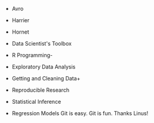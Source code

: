 * Avro
* Harrier
* Hornet
* Data Scientist's Toolbox

* R Programming-

* Exploratory Data Analysis

* Getting and Cleaning Data+

* Reproducible Research

* Statistical Inference

* Regression Models
Git is easy. Git is fun. Thanks Linus!
